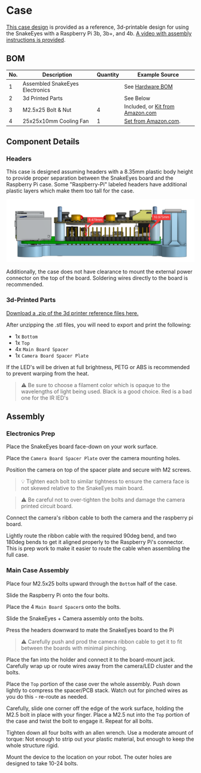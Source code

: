 # Case

[This case design](https://cad.onshape.com/documents/f103c7ef3fd26794c458b982/w/31e132f18a5a8b15dab352ca/e/fb93b9d1fb39f2f70ae6d80d) is provided as a reference, 3d-printable design for using the SnakeEyes with a Raspberry Pi 3b, 3b+, and 4b. 
[A video with assembly instructions is provided](https://youtu.be/iXhFbSNitfY).

## BOM

| No. | Description | Quantity | Example Source
| --- | --- | --- | --- |
| 1   | Assembled SnakeEyes Electronics |   | See [Hardware BOM](hardware.md)
| 2   | 3d Printed Parts |   | See Below
| 3   | M2.5x25 Bolt & Nut | 4 | Included, or [Kit from Amazon.com](https://www.amazon.com/gp/product/B082XPZV1V/)
| 4   | 25x25x10mm Cooling Fan | 1 | [Set from Amazon.com](https://www.amazon.com/gp/product/B01406OSNE). 

## Component Details

### Headers

This case is designed assuming headers with a 8.35mm plastic body height to provide proper separation between the SnakeEyes board and the Raspberry Pi case. Some "Raspberry-Pi" labeled headers have additional plastic layers which make them too tall for the case.

![header_sizing.png](img/header_sizing.png)

Additionally, the case does not have clearance to mount the external power connector on the top of the board. Soldering wires directly to the board is recommended.

### 3d-Printed Parts

[Download a .zip of the 3d printer reference files here.](https://github.com/PlayingWithFusion/SnakeEyesDocs/releases/latest)

After unzipping the .stl files, you will need to export and print the following:

 * 1x `Bottom`
 * 1x `Top`
 * 4x `Main Board Spacer`
 * 1x `Camera Board Spacer Plate`

If the LED's will be driven at full brightness, PETG or ABS is recommended to prevent warping from the heat. 

> :warning: Be sure to choose a filament color which is opaque to the wavelengths of light being used. Black is a good choice. Red is a bad one for the IR lED's

## Assembly

### Electronics Prep

Place the SnakeEyes board face-down on your work surface.

Place the `Camera Board Spacer Plate` over the camera mounting holes. 

Position the camera on top of the spacer plate and secure with M2 screws. 

> :bulb: Tighten each bolt to similar tightness to ensure the camera face is not skewed relative to the SnakeEyes main board.

> :warning: Be careful not to over-tighten the bolts and damage the camera printed circuit board.

Connect the camera's ribbon cable to both the camera and the raspberry pi board.

Lightly route the ribbon cable with the required 90deg bend, and two 180deg bends to get it aligned properly to the Raspberry Pi's connector. This is prep work to make it easier to route the cable when assembling the full case.


### Main Case Assembly

Place four M2.5x25 bolts upward through the `Bottom` half of the case.

Slide the Raspberry Pi onto the four bolts.

Place the 4 `Main Board Spacer`s onto the bolts.

Slide the SnakeEyes + Camera assembly onto the bolts.

Press the headers downward to mate the SnakeEyes board to the Pi

> :warning: Carefully push and prod the camera ribbon cable to get it to fit between the boards with minimal pinching.

Place the fan into the holder and connect it to the board-mount jack. Carefully wrap up or route wires away from the camera/LED cluster and the bolts.

Place the `Top` portion of the case over the whole assembly. Push down lightly to compress the spacer/PCB stack. Watch out for pinched wires as you do this - re-route as needed.

Carefully, slide one corner off the edge of the work surface, holding the M2.5 bolt in place with your finger. Place a M2.5 nut into the `Top` portion of the case and twist the bolt to engage it. Repeat for all bolts.

Tighten down all four bolts with an allen wrench. Use a moderate amount of torque: Not enough to strip out your plastic material, but enough to keep the whole structure rigid.

Mount the device to the location on your robot. The outer holes are designed to take 10-24 bolts.
